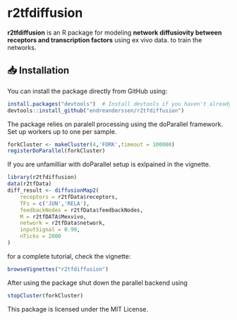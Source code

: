 # r2tfdiffusion

**r2tfdiffusion** is an R package for modeling **network diffusiovity between receptors and transcription factors** using ex vivo data. to train the networks.


## 📥 Installation

You can install the package directly from GitHub using:
```r
install.packages("devtools")  # Install devtools if you haven't already
devtools::install_github("endreanderssen/r2tfdiffusion")
```

The package relies on paralell processing using the doParallel framework. 
Set up workers up to one per sample. 

```r
forkCluster <- makeCluster(4,'FORK',timeout = 100000)
registerDoParallel(forkCluster)
```

If you are unfamilliar with doParallel setup is exlpained in the vignette. 


```r
library(r2tfdiffusion)
data(r2tfData)
diff_result <- diffusionMap2(
    receptors = r2tfData$receptors,
    TFs = c('JUN','RELA'),
    feedbackNodes = r2tfData$feedbackNodes,
    M = r2tfDATA$Mexvivo,
    network = r2tfData$network,
    inputSignal = 0.99,
    nTicks = 2000
)
```

for a complete tutorial, check the vignette:
```r
browseVignettes("r2tfdiffusion")
```
After using the package shut down the parallel backend  using
```r
stopCluster(forkCluster)
```

This package is licensed under the MIT License.
